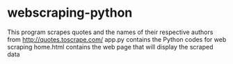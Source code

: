 # webscraping-python
This program scrapes quotes and the names of their respective authors from http://quotes.toscrape.com/
app.py contains the Python codes for web scraping
home.html contains the web page that will display the scraped data
